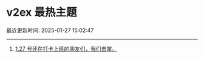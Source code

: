 # v2ex 最热主题

最近更新时间: 2025-01-27 15:02:47

--- 
1. [1.27 号还在打卡上班的朋友们，我们击掌。](https://www.v2ex.com/t/1108028) 
